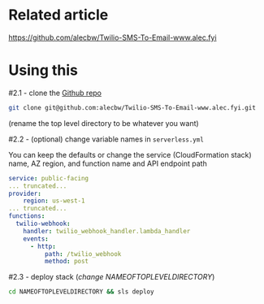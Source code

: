 # Related article

https://github.com/alecbw/Twilio-SMS-To-Email-www.alec.fyi

# Using this

\#2.1 - clone the [Github repo](https://github.com/alecbw/Twilio-SMS-To-Email-www.alec.fyi)

```bash
git clone git@github.com:alecbw/Twilio-SMS-To-Email-www.alec.fyi.git
```
(rename the top level directory to be whatever you want)

\#2.2 - (optional) change variable names in `serverless.yml`

You can keep the defaults or change the service (CloudFormation stack) name, AZ region, and function name and API endpoint path
```yaml
service: public-facing
... truncated...
provider:
    region: us-west-1
... truncated...
functions:
  twilio-webhook:
    handler: twilio_webhook_handler.lambda_handler
    events:
      - http:
          path: /twilio_webhook
          method: post
```

\#2.3 - deploy stack (_change NAMEOFTOPLEVELDIRECTORY_)
```bash
cd NAMEOFTOPLEVELDIRECTORY && sls deploy
```
